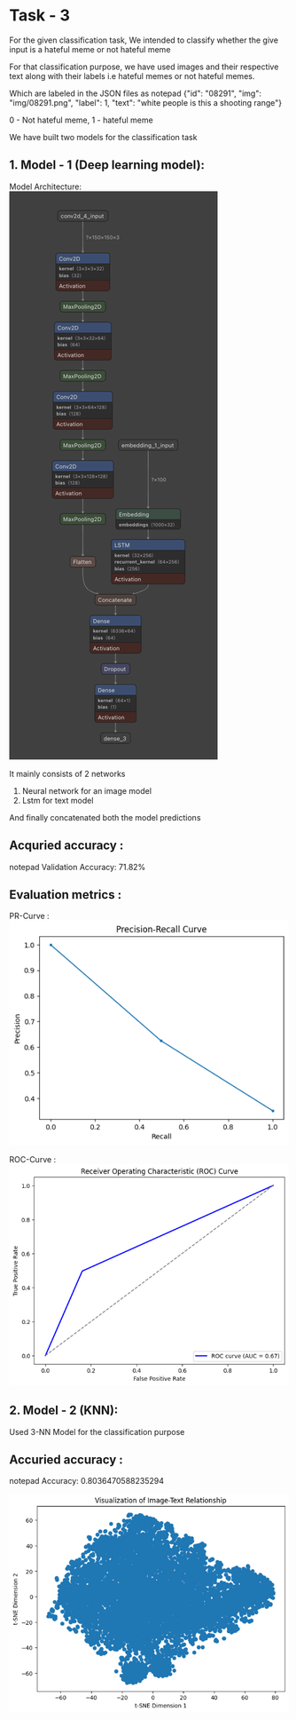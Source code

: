 # Task - 3

For the given classification task, We intended to classify whether the give input is a hateful meme or not hateful meme 

For that classification purpose, we have used images and their respective text along with their labels i.e hateful memes or not hateful memes.

Which are labeled in the JSON files as 
notepad
{"id": "08291", "img": "img/08291.png", "label": 1, "text": "white people is this a shooting range"}

0 - Not hateful meme, 1 - hateful meme

We have built two models for the classification task

## 1. Model - 1 (Deep learning model):
Model Architecture: <br />
<img src="https://github.com/siddhu1716/PreCog_Submission/blob/main/Task_2C/Model.png"/>

It mainly consists of 2 networks
1. Neural network for an image model
2. Lstm for text model

And finally concatenated both the model predictions 

## Acquried accuracy : 
notepad
Validation Accuracy: 71.82%


## Evaluation metrics : 
PR-Curve : <br />
<img src="https://github.com/hemanth1403/PreCog_Submission/blob/main/Task_2C/PR_Curve.png">

ROC-Curve : <br />
<img src="https://github.com/siddhu1716/PreCog_Submission/blob/main/Task_2C/ROC_Curve.png"/>


## 2. Model - 2 (KNN):

Used 3-NN Model for the classification purpose

## Accuried accuracy :
notepad
Accuracy: 0.8036470588235294

<img src="https://github.com/siddhu1716/PreCog_Submission/blob/main/Task_2C/Data_Visualization.png"/>

